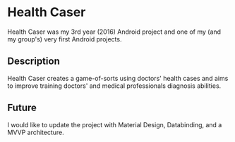# Health Caser #

Health Caser was my 3rd year (2016) Android project and one of my (and my group's) very first Android projects. 

## Description

Health Caser creates a game-of-sorts using doctors' health cases and aims to improve training doctors' and medical professionals diagnosis abilities. 

## Future

I would like to update the project with Material Design, Databinding, and a MVVP architecture.
